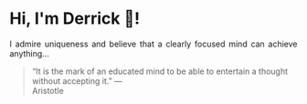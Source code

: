 # Hi, I'm Derrick 👋!
<p align="justify">I admire uniqueness and believe that a clearly focused mind can achieve anything...</p> 
<!-- #quote-start -->
<blockquote>&ldquo;It is the mark of an educated mind to be able to entertain a thought without accepting it.&rdquo; &mdash; <footer>Aristotle</footer></blockquote>
<!-- #quote-end -->
